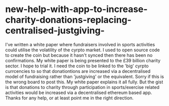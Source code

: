 # new-help-with-app-to-increase-charity-donations-replacing-centralised-justgiving-
I've written a white paper where fundraisers involved in sports activities could utilise the volatility of the cyrpto market. I used to open source code to create the coin but because it hasn't synced then there has been no confirmations. My white paper is being presented to the £39 billion charity sector. I hope to trial it. I need the coin to be linked to the 'big' cyrpto currcencies to so that donationtions are increased via a decentralised model of fundraising rather than 'justgiving' or the equivalent. Sorry if this is the wrong board to post this. My white paper explains it all fully. But the gist is that donations to charity through participation in sports/exercise related activities would be increased via a decentralised ethereum based app. Thanks for any help, or at least point me in the right direction.
